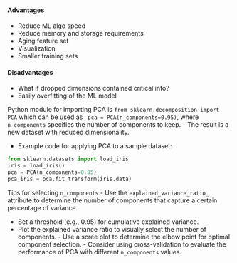 #### Advantages
- Reduce ML algo speed
- Reduce memory and storage requirements
- Aging feature set
- Visualization
- Smaller training sets
#### Disadvantages
- What if dropped dimensions contained critical info?
- Easily overfitting of the ML model

Python module for importing PCA is `from sklearn.decomposition import PCA`  which can be used as ` pca = PCA(n_components=0.95)`, where `n_components` specifies the number of components to keep. - The result is a new dataset with reduced dimensionality.
- Example code for applying PCA to a sample dataset:
```python
from sklearn.datasets import load_iris
iris = load_iris()
pca = PCA(n_components=0.95)
pca_iris = pca.fit_transform(iris.data)
```
Tips for selecting `n_components` - Use the `explained_variance_ratio_` attribute to determine the number of components that capture a certain percentage of variance.
- Set a threshold (e.g., 0.95) for cumulative explained variance.
- Plot the explained variance ratio to visually select the number of components. - Use a scree plot to determine the elbow point for optimal component selection. - Consider using cross-validation to evaluate the performance of PCA with different `n_components` values. 



